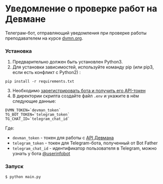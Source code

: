 # Уведомление о проверке работ на Девмане
 
Телеграм-бот, отправляющий уведомления при проверке работы преподавателем на курсе [dvmn.org](https://dvmn.org/).

### Установка
1. Предварительно должен быть установлен Python3.
2. Для установки зависимостей, используйте команду pip (или pip3, если есть конфликт с Python2) :
```
pip install -r requirements.txt
```
3. Необходимо [зарегистрировать бота и получить его API-токен](https://telegram.me/BotFather)
4. В директории скрипта создайте файл `.env` и укажите в нём следующие данные:
```
DVMN_TOKEN=`devman_token`
TG_BOT_TOKEN=`telegram_token`
TG_CHAT_ID=`telegram_chat_id`
```
Где:
- `devman_token` - токен для работы с [API Девмана](https://dvmn.org/api/docs/)
- `telegram_token` - токен для Telegram-бота, полученный от Bot Father
- `telegram_chat_id` - идентификатор пользователя в Telegram, можно узнать у бота [@userinfobot](https://t.me/userinfobot)


### Запуск
```
$ python main.py
```
